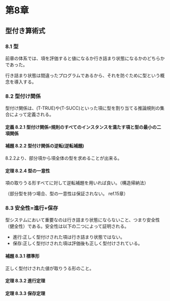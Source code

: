 # 第8章
## 型付き算術式
### 8.1 型
前章の体系では、項を評価すると値になるか行き詰まり状態になるかのどちらかであった。

行き詰まり状態は間違ったプログラムであるから、それを防ぐために型という概念を導入する。

### 8.2 型付け関係

型付け関係は、(T-TRUE)や(T-SUCC)といった項に型を割り当てる推論規則の集合によって定義される。

#### 定義 8.2.1 型付け関係≡規則のすべてのインスタンスを満たす項と型の最小の二項関係

#### 補題 8.2.2 型付け関係の逆転(逆転補題)
8.2.2より、部分項から項全体の型を求めることが出来る。

#### 定理 8.2.4 型の一意性
項の取りうる形すべてに対して逆転補題を用いれば良い。（構造帰納法）

（部分型を持つ場合、型の一意性は保証されない。 ref.15章）

### 8.3 安全性=進行+保存

型システムにおいて重要なのは行き詰まり状態にならないこと、つまり安全性（健全性）である。安全性は以下の二つによって証明される。

- 進行:正しく型付けされた項は行き詰まり状態ではない。
- 保存:正しく型付けされた項は評価後も正しく型付けされている。

#### 補題 8.3.1 標準形
正しく型付けされた値が取りうる形のこと。

#### 定理 8.3.2 進行定理
#### 定理 8.3.3 保存定理